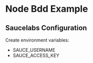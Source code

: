 # Node Bdd Example

## Saucelabs Configuration
Create environment variables:
* SAUCE_USERNAME
* SAUCE_ACCESS_KEY